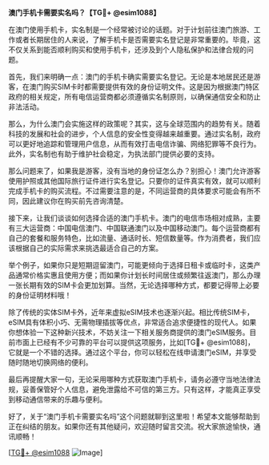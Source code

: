 **澳门手机卡需要实名吗？【TG💪+ @esim1088】**

在澳门使用手机卡，实名制是一个经常被讨论的话题。对于计划前往澳门旅游、工作或者长期居住的人来说，了解手机卡是否需要实名登记是非常重要的。毕竟，这不仅关系到能否顺利购买和使用手机卡，还涉及到个人隐私保护和法律合规的问题。

首先，我们来明确一点：澳门的手机卡确实需要实名登记。无论是本地居民还是游客，在澳门购买SIM卡时都需要提供有效的身份证明文件。这是因为根据澳门特区政府的相关规定，所有电信运营商都必须遵循实名制原则，以确保通信安全和防止非法活动。

那么，为什么澳门会实施这样的政策呢？其实，这与全球范围内的趋势有关。随着科技的发展和社会的进步，个人信息的安全性变得越来越重要。通过实名制，政府可以更好地追踪和管理用户信息，从而有效打击电信诈骗、网络犯罪等不良行为。此外，实名制也有助于维护社会稳定，为执法部门提供必要的支持。

那么问题来了，如果我是游客，没有当地的身份证怎么办？别担心！澳门允许游客使用护照或其他国际旅行证件进行实名登记。只要你的证件真实有效，就可以顺利完成手机卡的购买流程。不过需要注意的是，不同运营商的具体要求可能会有所不同，因此建议你在购买前先咨询清楚。

接下来，让我们谈谈如何选择合适的澳门手机卡。澳门的电信市场相对成熟，主要有三大运营商：中国电信澳门、中国联通澳门以及中国移动澳门。每个运营商都有自己的套餐和服务特色，比如流量、通话时长、短信数量等。作为消费者，我们应该根据自己的实际需求来挑选最适合自己的方案。

举个例子，如果你只是短期逗留澳门，可能更倾向于选择日租卡或临时卡，这类产品通常价格实惠且使用方便；而如果你计划长时间居住或频繁往返澳门，那么办理一张长期有效的SIM卡会更加划算。当然，无论选择哪种方式，都要记得带上必要的身份证明材料哦！

除了传统的实体SIM卡外，近年来虚拟eSIM技术也逐渐兴起。相比传统SIM卡，eSIM具有体积小巧、无需物理插拔等优点，非常适合追求便捷性的现代人。如果你想体验一下这种新兴技术，不妨关注一下相关服务商提供的澳门eSIM服务。目前市面上已经有不少可靠的平台可以提供这项服务，比如[TG💪+ @esim1088]，它就是一个不错的选择。通过这个平台，你可以轻松在线申请澳门eSIM，并享受随时随地切换网络的便利。

最后再提醒大家一句，无论采用哪种方式获取澳门手机卡，请务必遵守当地法律法规，妥善保管好个人信息，避免泄露给不可信的第三方。只有这样，才能真正享受到移动通信带来的乐趣与便利。

好了，关于“澳门手机卡需要实名吗”这个问题就聊到这里啦！希望本文能够帮助到正在纠结的朋友。如果你还有其他疑问，欢迎随时留言交流。祝大家旅途愉快，通讯顺畅！

[[TG💪+ @esim1088](https://t.me/s/esim1088) ![Image](https://i.postimg.cc/4NQfJmqS/Snipaste-2025-05-13-00-14-12.png)]